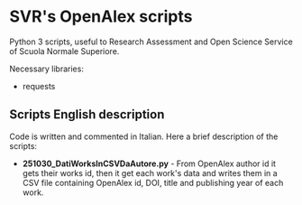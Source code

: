 # SVR's OpenAlex scripts
Python 3 scripts, useful to Research Assessment and Open Science Service of Scuola Normale Superiore.

Necessary libraries:
- requests

## Scripts English description
Code is written and commented in Italian. Here a brief description of the scripts:
- **251030_DatiWorksInCSVDaAutore.py** - From OpenAlex author id it gets their works id, then it get each work's data and writes them in a CSV file containing OpenAlex id, DOI, title and publishing year of each work. 
